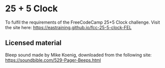 # 25 + 5 Clock

To fulfil the requirements of the FreeCodeCamp 25+5 Clock challenge. Visit the site here: https://eastraining.github.io/fcc-25-5-clock-FEL

## Licensed material

Bleep sound made by Mike Koenig, downloaded from the following site: https://soundbible.com/529-Pager-Beeps.html